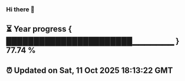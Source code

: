 ### Hi there 👋
⏳ Year progress { ███████████████████████▁▁▁▁▁▁▁ } 77.74 %
---
⏰ Updated on Sat, 11 Oct 2025 18:13:22 GMT
---
